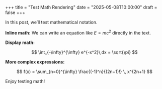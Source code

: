 +++
title = "Test Math Rendering"
date  = "2025-05-08T10:00:00"
draft = false
+++

In this post, we’ll test mathematical notation.

**Inline math:** We can write an equation like $E = mc^2$ directly in the text.

**Display math:**

$$
\int_{-\infty}^{\infty} e^{-x^2}\,dx = \sqrt{\pi}
$$

**More complex expressions:**

$$
f(x) = \sum_{n=0}^{\infty} \frac{(-1)^n}{(2n+1)!} \, x^{2n+1}
$$

Enjoy testing math!
